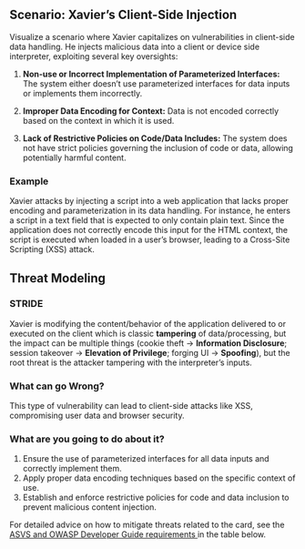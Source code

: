 ## Scenario: Xavier’s Client-Side Injection

Visualize a scenario where Xavier capitalizes on vulnerabilities in client-side data handling. He injects malicious data into a client or device side interpreter, exploiting several key oversights:

1. **Non-use or Incorrect Implementation of Parameterized Interfaces:** The system either doesn’t use parameterized interfaces for data inputs or implements them incorrectly.

2. **Improper Data Encoding for Context:** Data is not encoded correctly based on the context in which it is used.

3. **Lack of Restrictive Policies on Code/Data Includes:** The system does not have strict policies governing the inclusion of code or data, allowing potentially harmful content.

### Example

Xavier attacks by injecting a script into a web application that lacks proper encoding and parameterization in its data handling. For instance, he enters a script in a text field that is expected to only contain plain text. Since the application does not correctly encode this input for the HTML context, the script is executed when loaded in a user’s browser, leading to a Cross-Site Scripting (XSS) attack.

## Threat Modeling

### STRIDE

Xavier is modifying the content/behavior of the application delivered to or executed on the client which is classic **tampering** of data/processing, but the impact can be multiple things (cookie theft → **Information Disclosure**; session takeover → **Elevation of Privilege**; forging UI → **Spoofing**), but the root threat is the attacker tampering with the interpreter’s inputs.

### What can go Wrong?

This type of vulnerability can lead to client-side attacks like XSS, compromising user data and browser security.

### What are you going to do about it?

1. Ensure the use of parameterized interfaces for all data inputs and correctly implement them.
2. Apply proper data encoding techniques based on the specific context of use.
3. Establish and enforce restrictive policies for code and data inclusion to prevent malicious content injection.

For detailed advice on how to mitigate threats related to the card, see the [ASVS and OWASP Developer Guide requirements ](#mapping 'ASVS and OWASP Developer Guide requirements [internal]') in the table below.

